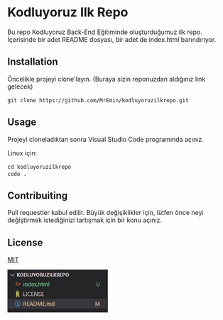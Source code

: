 # Kodluyoruz Ilk Repo
Bu repo Kodluyoruz Back-End Eğitiminde oluşturduğumuz ilk repo. İçerisinde bir adet README dosyası, bir adet de index.html barındırıyor.

## Installation
Öncelikle projeyi clone'layın. (Buraya sizin reponuzdan aldığınız link gelecek)

```
git clone https://github.com/MrEmin/kodluyoruzilkrepo.git
```

## Usage
Projeyi cloneladıktan sonra Visual Studio Code programında açınız.

Linux için:

```
cd kodluyoruzilkrepo
code .
```

## Contribuiting
Pull requestler kabul edilir. Büyük değişiklikler için, lütfen önce neyi değiştirmek istediğinizi tartışmak için bir konu açınız.

## License

[MIT](https://choosealicense.com/licenses/mit/)

![Github](https://raw.githubusercontent.com/MrEmin/kodluyoruzilkrepo/main/img/kodluyoruz.png)